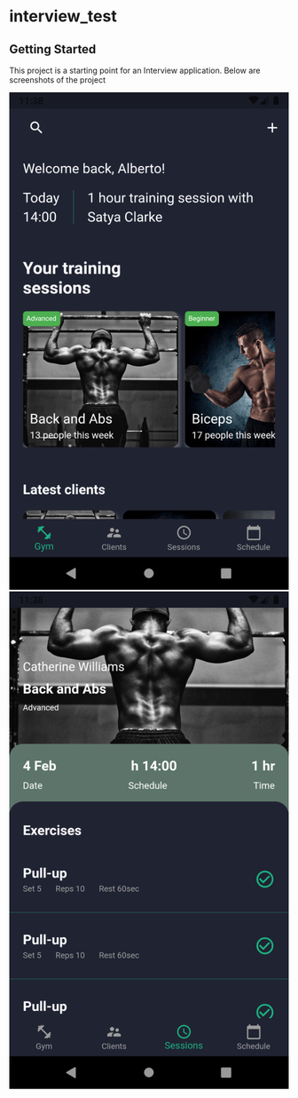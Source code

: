 # interview_test


## Getting Started

This project is a starting point for an Interview application.
Below are screenshots of the project 

![alt text](https://github.com/Loisgenesis/gym/blob/master/assets/screenshot/homepage.png?raw=true)
![alt text](https://github.com/Loisgenesis/gym/blob/master/assets/screenshot/session.png?raw=true)
